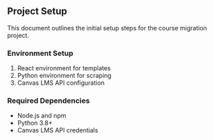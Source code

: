 ## Project Setup

This document outlines the initial setup steps for the course migration project.

### Environment Setup

1. React environment for templates
2. Python environment for scraping
3. Canvas LMS API configuration

### Required Dependencies

- Node.js and npm
- Python 3.8+
- Canvas LMS API credentials